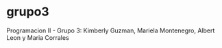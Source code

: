 # grupo3
Programacion II - Grupo 3: Kimberly Guzman, Mariela Montenegro, Albert Leon y Maria Corrales
